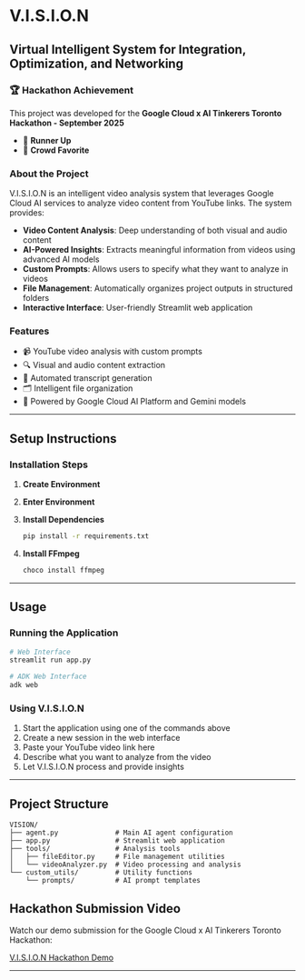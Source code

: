 # V.I.S.I.O.N

## Virtual Intelligent System for Integration, Optimization, and Networking

### 🏆 Hackathon Achievement

This project was developed for the **Google Cloud x AI Tinkerers Toronto Hackathon - September 2025**

- 🥈 **Runner Up**
- 🎉 **Crowd Favorite**

### About the Project

V.I.S.I.O.N is an intelligent video analysis system that leverages Google Cloud AI services to analyze video content from YouTube links. The system provides:

- **Video Content Analysis**: Deep understanding of both visual and audio content
- **AI-Powered Insights**: Extracts meaningful information from videos using advanced AI models
- **Custom Prompts**: Allows users to specify what they want to analyze in videos
- **File Management**: Automatically organizes project outputs in structured folders
- **Interactive Interface**: User-friendly Streamlit web application

### Features

- 📹 YouTube video analysis with custom prompts
- 🔍 Visual and audio content extraction
- 📝 Automated transcript generation
- 🗂️ Intelligent file organization
- 🤖 Powered by Google Cloud AI Platform and Gemini models

---

## Setup Instructions

### Installation Steps

1. **Create Environment**
2. **Enter Environment**
3. **Install Dependencies**

   ```bash
   pip install -r requirements.txt
   ```

4. **Install FFmpeg**

   ```bash
   choco install ffmpeg
   ```

---

## Usage

### Running the Application

```bash
# Web Interface
streamlit run app.py

# ADK Web Interface
adk web
```

### Using V.I.S.I.O.N

1. Start the application using one of the commands above
2. Create a new session in the web interface
3. Paste your YouTube video link here
4. Describe what you want to analyze from the video
5. Let V.I.S.I.O.N process and provide insights

---

## Project Structure

```text
VISION/
├── agent.py              # Main AI agent configuration
├── app.py                # Streamlit web application
├── tools/                # Analysis tools
│   ├── fileEditor.py     # File management utilities
│   └── videoAnalyzer.py  # Video processing and analysis
└── custom_utils/         # Utility functions
    └── prompts/          # AI prompt templates
```

## Hackathon Submission Video

Watch our demo submission for the Google Cloud x AI Tinkerers Toronto Hackathon:

[V.I.S.I.O.N Hackathon Demo](https://discord.com/channels/1422593787657457826/1422594516799586477/1422693973885194270)

---